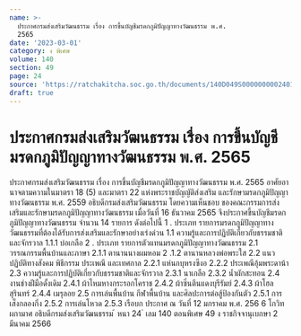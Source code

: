 ```yaml
---
name: >-
  ประกาศกรมส่งเสริมวัฒนธรรม เรื่อง การขึ้นบัญชีมรดกภูมิปัญญาทางวัฒนธรรม พ.ศ.
  2565
date: '2023-03-01'
category: ง พิเศษ
volume: 140
section: 49
page: 24
source: 'https://ratchakitcha.soc.go.th/documents/140D049S0000000002401.pdf'
draft: true
---
```


# ประกาศกรมส่งเสริมวัฒนธรรม เรื่อง การขึ้นบัญชีมรดกภูมิปัญญาทางวัฒนธรรม พ.ศ. 2565

ประกาศกรมส่งเสริมวัฒนธรรม เรื่อง การขึ้นบัญชีมรดกภูมิปัญญาทางวัฒนธรรม พ.ศ. 2565 อาศัยอานาจตามความในมาตรา 18 (5) และมาตรา 22 แห่งพระราชบัญญัติส่งเสริม และรักษามรดกภูมิปัญญาทางวัฒนธรรม พ.ศ. 2559 อธิบดีกรมส่งเสริมวัฒนธรรม โดยความเห็นชอบ ของคณะกรรมการส่งเสริมและรักษามรดกภูมิปัญญาทางวัฒนธรรม เมื่อวันที่ 16 ธันวาคม 2565 จึงประกาศขึ้นบัญชีมรดกภูมิปัญญาทางวัฒนธรรม จำนวน 14 รายการ ดังต่อไปนี้ 1 . ประเภท รายการมรดกภูมิปัญญาทางวัฒนธรรมที่ต้องได้รับการส่งเสริมและรักษาอย่างเร่งด่วน 1.1 ความรู้และการปฏิบัติเกี่ยวกับธรรมชาติและจักรวาล 1.1.1 บ่อเกลือ 2 . ประเภท รายการตัวแทนมรดกภูมิปัญญาทางวัฒนธรรม 2.1 วรรณกรรมพื้นบ้านและภาษา 2.1.1 ตานานนางผมหอม 2 .1.2 ตานานหลวงพ่อพระใส 2.2 แนวปฏิบัติทางสังคม พิธีกรรม ประเพณี และเทศกาล 2.2.1 แห่นกบุหรงซีงอ 2.2.2 ประเพณีอุ้มพระดาน้า 2.3 ความรู้และการปฏิบัติเกี่ยวกับธรรมชาติและจักรวาล 2.3.1 นาเกลือ 2.3.2 น้ำผักสะทอน 2.4 งานช่างฝีมือดั้งเดิม 2.4.1 ผ้าไหมหางกระรอกโคราช 2.4.2 ผ้าซิ่นตีนแดงบุรีรัมย์ 2.4.3 ผ้าโฮลสุรินทร์ 2.4.4 เมรุลอย 2.5 การเล่นพื้นบ้าน กีฬาพื้นบ้าน และศิลปะการต่อสู้ป้องกันตัว 2.5.1 การเส็งกลองกิ่ง 2.5.2 การเล่นโหวด 2.5.3 เรือบก ประกาศ ณ วันที่ 12 มกราคม พ.ศ. 256 6 โกวิท ผกามาศ อธิบดีกรมส่งเสริมวัฒนธรรม ้ หนา 24 ่ เลม 140 ตอนพิเศษ 49 ง ราชกิจจานุเบกษา 2 มีนาคม 2566
